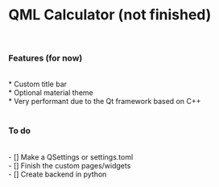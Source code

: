 <h1> QML Calculator (not finished)</h1>
<br>
<h3> Features (for now) </h3>
<br>
* Custom title bar<br>
* Optional material theme<br>
* Very performant due to the Qt framework based on C++<br>
<br>
<h3> To do </h3>
<br>
- [] Make a QSettings or settings.toml<br>
- [] Finish the custom pages/widgets<br>
- [] Create backend in python <br>